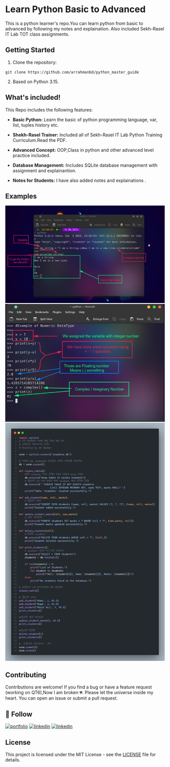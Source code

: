 # Learn Python Basic to Advanced

This is a python learner's repo.You can learn python from basic to advanced by following my notes and explaination. Also included  Sekh-Rasel IT Lab TOT class assignments.

## Getting Started

1. Clone the repository:

```
git clone https://github.com/arrahmanbd/python_master_guide
```

2. Based on Python 3.15.


## What's included!

This Repo includes the following features:

- **Basic Python:** Learn the basic of python programming language, var, list, tuples history etc.

- **Shekh-Rasel Trainer:** Included all of Sekh-Rasel IT Lab Python Training Curriculum.Read the PDF.

- **Advanced Concept:** OOP,Class in python and other advanced level practice included.

- **Database Management:** Includes SQLite database management with assignment and explainantion.

- **Notes for Students:** I have also added notes and explainations .
## Examples

<img width="720" alt="Flutter Responsive Dashboard Template " src="assignments/Class 1/1.string_example.png">
<br>
<img width="720" alt="Flutter Responsive Dashboard Template " src="assignments/Class 1/2.numeric_operations.png">
<br>
<img width="720" alt="Flutter Responsive Dashboard Template " src="assignments/class 9/1.database_assignment_full_project.png">

## Contributing

Contributions are welcome! If you find a bug or have a feature request (working on QT6),Now I am broken 💔. Please let the universe inside my heart. You can open an issue or submit a pull request.

## 🔗 Follow
[![portfolio](https://img.shields.io/badge/my_portfolio-000?style=for-the-badge&logo=ko-fi&logoColor=white)](https://arrahmanbd.github.io/)
[![linkedin](https://img.shields.io/badge/linkedin-0A66C2?style=for-the-badge&logo=linkedin&logoColor=white)](https://www.linkedin.com/in/arrahmanbd)
[![linkedin](https://img.shields.io/badge/Github-22272e?style=for-the-badge&logo=github&logoColor=white)](https://www.github.com/arrahmanbd)

## License

This project is licensed under the MIT License - see the [LICENSE](LICENSE) file for details.
